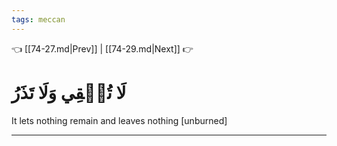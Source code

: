 ```yaml
---
tags: meccan
---
```


👈 [[74-27.md|Prev]] | [[74-29.md|Next]] 👉

# لَا تُبۡقِي وَلَا تَذَرُ

It lets nothing remain and leaves nothing [unburned]

---

